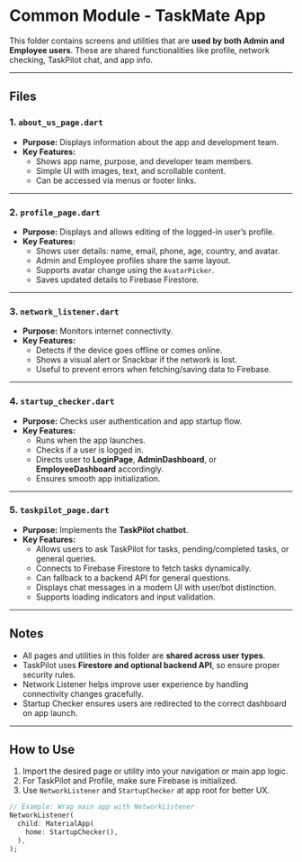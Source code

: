 # Common Module - TaskMate App

This folder contains screens and utilities that are **used by both Admin and Employee users**. These are shared functionalities like profile, network checking, TaskPilot chat, and app info.

---

## Files

### 1. `about_us_page.dart`
- **Purpose:** Displays information about the app and development team.
- **Key Features:**
  - Shows app name, purpose, and developer team members.
  - Simple UI with images, text, and scrollable content.
  - Can be accessed via menus or footer links.

---

### 2. `profile_page.dart`
- **Purpose:** Displays and allows editing of the logged-in user’s profile.
- **Key Features:**
  - Shows user details: name, email, phone, age, country, and avatar.
  - Admin and Employee profiles share the same layout.
  - Supports avatar change using the `AvatarPicker`.
  - Saves updated details to Firebase Firestore.

---

### 3. `network_listener.dart`
- **Purpose:** Monitors internet connectivity.
- **Key Features:**
  - Detects if the device goes offline or comes online.
  - Shows a visual alert or Snackbar if the network is lost.
  - Useful to prevent errors when fetching/saving data to Firebase.

---

### 4. `startup_checker.dart`
- **Purpose:** Checks user authentication and app startup flow.
- **Key Features:**
  - Runs when the app launches.
  - Checks if a user is logged in.
  - Directs user to **LoginPage**, **AdminDashboard**, or **EmployeeDashboard** accordingly.
  - Ensures smooth app initialization.

---

### 5. `taskpilot_page.dart`
- **Purpose:** Implements the **TaskPilot chatbot**.
- **Key Features:**
  - Allows users to ask TaskPilot for tasks, pending/completed tasks, or general queries.
  - Connects to Firebase Firestore to fetch tasks dynamically.
  - Can fallback to a backend API for general questions.
  - Displays chat messages in a modern UI with user/bot distinction.
  - Supports loading indicators and input validation.

---

## Notes
- All pages and utilities in this folder are **shared across user types**.
- TaskPilot uses **Firestore and optional backend API**, so ensure proper security rules.
- Network Listener helps improve user experience by handling connectivity changes gracefully.
- Startup Checker ensures users are redirected to the correct dashboard on app launch.

---

## How to Use
1. Import the desired page or utility into your navigation or main app logic.
2. For TaskPilot and Profile, make sure Firebase is initialized.
3. Use `NetworkListener` and `StartupChecker` at app root for better UX.

```dart
// Example: Wrap main app with NetworkListener
NetworkListener(
  child: MaterialApp(
    home: StartupChecker(),
  ),
);
